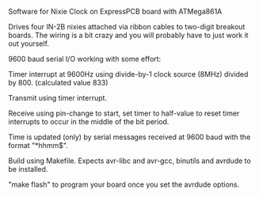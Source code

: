 Software for Nixie Clock on ExpressPCB board with ATMega861A

Drives four IN-2B nixies attached via ribbon cables to two-digit
breakout boards.  The wiring is a bit crazy and you will probably have
to just work it out yourself.

9600 baud serial I/O working with some effort:

Timer interrupt at 9600Hz using divide-by-1
clock source (8MHz) divided by 800.
(calculated value 833)

Transmit using timer interrupt.

Receive using pin-change to start, set timer
to half-value to reset timer interrupts to occur
in the middle of the bit period.

Time is updated (only) by serial messages received at 9600 baud with
the format "*hhmm$".

Build using Makefile.  Expects avr-libc and avr-gcc, binutils and
avrdude to be installed.

"make flash" to program your board once you set the avrdude options.
